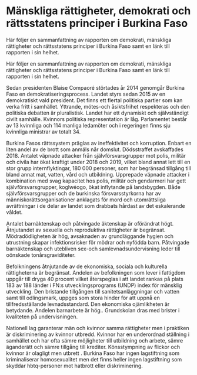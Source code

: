 # Mänskliga rättigheter, demokrati och rättsstatens principer i Burkina Faso

Här följer en sammanfattning av rapporten om demokrati, mänskliga rättigheter och rättsstatens principer i Burkina Faso samt en länk till rapporten i sin helhet.

Här följer en sammanfattning av rapporten om demokrati, mänskliga rättigheter och rättsstatens principer i Burkina Faso samt en länk till rapporten i sin helhet.

Sedan presidenten Blaise Compaoré störtades år 2014 genomgår Burkina Faso en demokratiseringsprocess. Landet styrs sedan 2015 av en demokratiskt vald president. Det finns ett flertal politiska partier som kan verka fritt i samhället. Yttrande, mötes-och åsiktsfrihet respekteras och den politiska debatten är pluralistisk. Landet har ett dynamiskt och självständigt civilt samhälle. Kvinnors politiska representation är låg. Parlamentet består av 13 kvinnliga och 114 manliga ledamöter och i regeringen finns sju kvinnliga ministrar av totalt 34.

Burkina Fasos rättssystem präglas av ineffektivitet och korruption. Enbart en liten andel av de brott som anmäls når domslut. Dödsstraffet avskaffades 2018. Antalet väpnade attacker från självförsvarsgrupper mot polis, militär och civila har ökat kraftigt under 2018 och 2019, vilket bland annat lett till en stor grupp internflyktingar, 180 000 personer, som har begränsad tillgång till bland annat mat, vatten, vård och utbildning. Upprepade väpnade attacker i kombination med svag kapacitet hos polis, militär och gendarmeri har gett självförsvarsgrupper, koglwéogo, ökat inflytande på landsbygden. Både självförsvarsgrupper och de burkinska försvarsstyrkorna har av människorättsorganisationer anklagats för mord och utomrättsliga avrättningar i de delar av landet som drabbats hårdast av det eskalerande våldet.

Antalet barnäktenskap och påtvingade äktenskap är oförändrat högt. Åtnjutandet av sexuella och reproduktiva rättigheter är begränsat. Mödradödligheten är hög, avsaknaden av grundläggande hygien och utrustning skapar infektionsrisker för mödrar och nyfödda barn. Påtvingade barnäktenskap och utebliven sex-och samlevnadsundervisning leder till oönskade tonårsgraviditeter.

Befolkningens åtnjutande av de ekonomiska, sociala och kulturella rättigheterna är begränsat. Andelen av befolkningen som lever i fattigdom uppgår till dryga 40 procent vilket återspeglas i att landet rankas på plats 183 av 188 länder i FN:s utvecklingsprograms (UNDP) index för mänsklig utveckling. Den bristande tillgången till sanitetsanläggningar och vatten samt till odlingsmark, uppges som stora hinder för att uppnå en tillfredsställande levnadsstandard. Den ekonomiska ojämlikheten är betydande. Andelen barnarbete är hög.. Grundskolan dras med brister i kvaliteten på undervisningen.

Nationell lag garanterar män och kvinnor samma rättigheter men i praktiken är diskriminering av kvinnor utbredd. Kvinnor har en underordnad ställning i samhället och har ofta sämre möjligheter till utbildning och arbete, sämre äganderätt och sämre tillgång till krediter. Könsstympning av flickor och kvinnor är olagligt men utbrett . Burkina Faso har ingen lagstiftning som kriminaliserar homosexualitet men det finns heller ingen lagstiftning som skyddar hbtq-personer mot hatbrott eller diskriminering.
